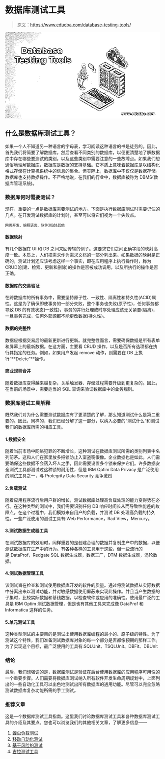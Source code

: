 # 数据库测试工具

> 原文：<https://www.educba.com/database-testing-tools/>

![Database Testing Tools](img/f5cfc28c573e1317258b3af6fca9825c.png)



## 什么是数据库测试工具？

如果一个人不知道另一种语言的字母表，学习阅读这种语言的书是徒劳的。因此，首先我们将简要了解数据库，然后查看不同类别的数据库，以便更清楚地了解数据库中存在哪些要测试的类别，以及这些类别中需要注意的一些故障点。如果我们想通俗地理解数据库，数据库是数据的支持基础。它本质上意味着数据库是以结构化格式存储在计算机系统中的信息的集合。但实际上，数据库中不仅仅是数据存储。数据库也支持数据操作。不严格地说，在我们的行业中，数据库被称为 DBMS(数据库管理系统)。

### 数据库何时需要测试？

现在，重要的一点是数据库需要测试的地方。下面是执行数据库测试时需要记住的几点。在开发测试数据库的计划时，甚至可以将它们视为一个失败点。

<small>网页开发、编程语言、软件测试&其他</small>

#### 数据映射

有几个数据在 UI 和 DB 之间来回传输的例子。这要求它们之间正确字段的映射高度一致。本质上，人们把需求作为需求文档的一部分列出来。如果数据的映射是正确的，测试计划还应该考虑这样一个事实，即在应用程序上执行操作时，称为 CRUD(创建、检索、更新和删除)的操作是否被成功调用，以及所执行的操作是否正确。

#### 数据库的交易验证

在跨数据库的所有事务中，需要坚持原子性、一致性、隔离性和持久性(ACID)属性。这是为了确保即使事务的一部分失败，整个事务也失败(原子性)，任何事务都导致 DB 的有效状态(一致性)，事务的并行处理或时序处理应该无关紧要(隔离)，一旦事务完成，任何外部源都不能更改数据(持久性)。

#### 数据的完整性

数据应根据交易后的最新更新进行更新。就完整性而言，需要确保数据是所有表单和屏幕上的最新数据。在这方面，主要看 CRUD 操作，以及是否所有选项都在执行其指定的任务。例如，如果用户发起 remove 动作，则需要在 DB 上执行“**Delete”**操作。

#### 商业规则合并

随着数据库变得越来越复杂，关系触发器、存储过程需要升级到更复杂的。因此，在当前的场景中，需要适当的 SQL 查询来验证数据库中的业务规则。

### 数据库测试工具解释

既然我们对为什么需要测试数据库有了更清楚的了解，那么知道测试什么是第二重要的。因此，同样的，我们已经分解了这一部分，以纳入必要的“测试什么”和测试我们的数据库所需的相应工具。

#### 1.数据安全

随着当前市场中网络犯罪的不断增长，这种测试在数据库测试所需的类别列表中名列前茅。这和人们在家里放多把锁防止入室盗窃很像。企业数据也是如此。人们需要确保这些数据不会落入坏人之手，因此需要设置多个锁来保护它们。许多数据安全测试工具都测试过这种锁的耐用性，但是 IBM Optim Data Privacy 是广泛使用的测试工具之一，与 Protegrity Data Security 竞争激烈

#### 2.负载测试

随着应用程序流行后用户群的增长，测试数据库处理高负载处理的能力变得势在必行。在这种类型的测试中，我们需要识别任何 DB 响应时间长从而导致性能差的故障点。在这个过程中，我们模拟来自用户的负载，并测试 DB 处理高负载的持久性。一些广泛使用的测试工具有:Web Performance，Rad View，Mercury。

#### 3.测试数据生成器工具

在测试数据库的效用时，同样重要的是创建合理的数据并复制生产中的数据，以便测试数据库在生产中的行为。有各种各样的工具用于这些，但一些流行的是:DataProf，Redgate SQL 数据生成器，数据工厂，DTM 数据生成器，涡轮数据。

#### 4.测试数据管理工具

该测试旨在检查和测试使用数据库开发的软件的质量。通过将测试数据从实际数据中分离出来以测试功能，并对敏感数据使用屏蔽来实现此操作。并且当产生数据的子集时，比较实际数据和基线数据，以检查软件或应用的准确性。使用最广泛的工具是 IBM Optim 测试数据管理，但是也有其他工具来完成像 DataProf 和 Informatica 这样的任务。

#### 5.单元测试工具

这种类型测试的主要目的是测试出使用数据库编程的最小的、原子级的特性。为了测试这个特性，我们准备测试数据库对象的每一个部分是否都像预期的那样工作。为了实现这个目标，最广泛使用的工具有:SQLUnit、TSQLUnit、DBFit、DBUnit

### 结论

最后，我们想强调的是，数据库测试是验证在后台使用数据库的应用程序可用性的一个重要步骤。人们需要将数据库测试纳入所有软件开发生命周期规划中，上面列出的一些自动化工具可以出色地测试出所有数据库的通用功能。尽管可以完全忽略测试数据库复杂功能所需的手工测试。

### 推荐文章

这是一个数据库测试工具指南。这里我们讨论数据库测试工具和各种数据库测试工具的介绍及其要点。您也可以浏览我们的其他相关文章，了解更多信息——

1.  [蝗虫负载测试](https://www.educba.com/locust-load-testing/)
2.  [移动自动化测试](https://www.educba.com/mobile-automation-testing/)
3.  [基于风险的测试](https://www.educba.com/risk-based-testing/)
4.  [吉拉测试工具](https://www.educba.com/jira-testing-tool/)





